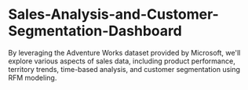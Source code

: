 # Sales-Analysis-and-Customer-Segmentation-Dashboard
By leveraging the Adventure Works dataset provided by Microsoft, we'll explore various aspects of sales data, including product performance, territory trends, time-based analysis, and customer segmentation using RFM modeling.
